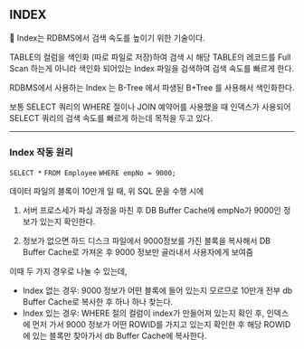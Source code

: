 
## INDEX

📢 Index는 RDBMS에서 검색 속도를 높이기 위한 기술이다.

TABLE의 컬럼을 색인화 (따로 파일로 저장)하여 검색 시 해당 TABLE의 레코드를 Full Scan 하는게 아니라 색인화 되어있는 Index 파일을 검색하여 검색 속도를 빠르게 한다.

RDBMS에서 사용하는 Index 는 B-Tree 에서 파생된 B+Tree 를 사용해서 색인화한다.

보통 SELECT 쿼리의 WHERE 절이나 JOIN 예약어를 사용했을 때 인덱스가 사용되어 SELECT 쿼리의 검색 속도를 빠르게 하는데 목적을 두고 있다.

---

### Index 작동 원리

`SELECT *`
`FROM Employee`
`WHERE empNo = 9000;`

데이터 파일의 블록이 10만개 일 때, 위 SQL 문을 수행 시에 

1. 서버 프로스세가 파싱 과정을 마친 후 DB Buffer Cache에 empNo가 9000인 정보가 있는지 확인한다.

1. 정보가 없으면 하드 디스크 파일에서 9000정보를 가진 블록을 복사해서 DB Buffer Cache로 가져온 후 9000 정보만 골라내서 사용자에게 보여줌

이때 두 가지 경우로 나눌 수 있는데,

- Index 없는 경우: 9000 정보가 어떤 블록에 들어 있는지 모르므로 10만개 전부 db Buffer Cache로 복사한 후 하나 하나 찾는다.
- Index 있는 경우: WHERE 절의 컬럼이 index가 만들어져 있는지 확인 후, 인덱스에 먼저 가서 9000 정보가 어떤 ROWID를 가지고 있는지 확인한 후 해당 ROWID에 있는 블록만 찾아가서 db Buffer Cache에 복사한다.
